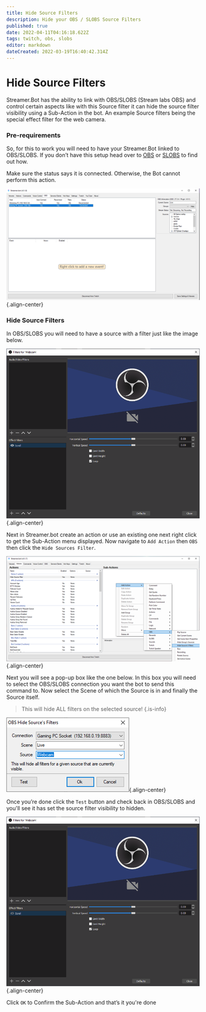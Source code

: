 ```yaml
---
title: Hide Source Filters 
description: Hide your OBS / SLOBS Source Filters 
published: true
date: 2022-04-11T04:16:18.622Z
tags: twitch, obs, slobs
editor: markdown
dateCreated: 2022-03-19T16:40:42.314Z
---
```


# Hide Source Filters

Streamer.Bot has the ability to link with OBS/SLOBS (Stream labs OBS) and control certain aspects like with this Source filter it can hide the source filter visibility using a Sub-Action in the bot. An example Source filters being the special effect filter for the web camera. 

### Pre-requirements 
So, for this to work you will need to have your Streamer.Bot linked to OBS/SLOBS. If you don’t have this setup head over to [OBS](/en/Integrations/OBS) or [SLOBS](/en/Integrations/SLOBS) to find out how. 

Make sure the status says it is connected. Otherwise, the Bot cannot perform this action.

![image_2022-03-30_192005.png](/hide-source-filters/image_2022-03-30_192005.png){.align-center}

### Hide Source Filters 

In OBS/SLOBS you will need to have a source with a filter just like the image below. 

![image_2022-04-03_051016.png](/hide-source-filters/image_2022-04-03_051016.png){.align-center}

Next in Streamer.bot create an action or use an existing one next right click to get the Sub-Action menu displayed. Now navigate to `Add Action` then `OBS` then click the `Hide Sources Filter`. 

![source_filters.png](/hide-source-filters/source_filters.png){.align-center}

Next you will see a pop-up box like the one below. In this box you will need to select the OBS/SLOBS connection you want the bot to send this command to. Now select the Scene of which the Source is in and finally the Source itself.
> This will hide ALL filters on the selected source! 
{.is-info}

![image_2022-04-03_051826.png](/hide-source-filters/image_2022-04-03_051826.png){.align-center}

Once you’re done click the `Test` button and check back in OBS/SLOBS and you'll see it has set the source filter visibility to hidden.

![image_2022-04-03_052615.png](/hide-source-filters/image_2022-04-03_052615.png){.align-center}

Click `OK` to Confirm the Sub-Action and that’s it you're done
